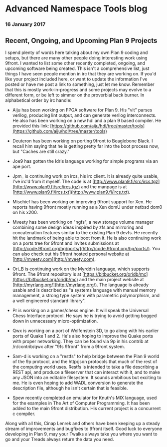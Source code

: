 # Advanced Namespace Tools blog
### 16 January 2017

## Recent, Ongoing, and Upcoming Plan 9 Projects

I spend plenty of words here talking about my own Plan 9 coding and setups, but there are many other people doing interesting work using 9front. I wanted to list some other recently completed, ongoing, and upcoming software being created. This isn't a comprehensive list, just things I have seen people mention in irc that they are working on. If you'd like your project included here, or want to update the information I've posted or have me post a link to something, just let me know. Remember that this is mostly work-in-progress and some projects may evolve to a different form, or be left to simmer on the proverbial back burner. In alphabetical order by irc handle:

* Aiju has been working on FPGA software for Plan 9. His "vlt" parses verilog, producing lint output, and can generate verilog interconnects. He also has been working on a new hdl and a plan 9 based compiler. He provided this link: [https://github.com/aiju/hdl/tree/master/tools](https://github.com/aiju/hdl/tree/master/tools)

* Deuteron has been working on porting 9front to Beaglebone Black. I recall him saying that he is getting pretty far into the boot process now, but "Caches are still crazy."

* Joe9 has gotten the Idris language working for simple programs via an ape port.

* Jpm\_ is continuing work on ircs, his irc client. It is already quite usable, I've irc'd from it myself. The code is at [http://www.plan9.fi/src/ircs.tgz](http://www.plan9.fi/src/ircs.tgz) and the manpage is at [http://www.plan9.fi/ircs.txt](http://www.plan9.fi/ircs.txt).

* Mischief has been working on improving 9front support for Xen. He reports having 9front mostly running as a Xen domU under netbsd dom0 on his x200.

* Mveety has been working on "ngfs", a new storage volume manager combining some design ideas inspired by zfs and mirroring and concatenation features similar to the existing Plan 9 devfs. He recently hit the landmark of being able to boot from it. He is also continuing work on a ports tree for 9front and invites submissions at [http://code.9front.org/hg/ports/](http://code.9front.org/hg/ports/). You can also check out his 9front hosted personal website at [http://mveety.com](http://mveety.com).

* Ori_B is continuing work on the Myrddin language, which supports 9front. The 9front repository is at [https://bitbucket.org/oridb/mc](https://bitbucket.org/oridb/mc) and the main project website at [http://myrlang.org/](http://myrlang.org/). The language is already usable and is described as "a systems language with manual memory management, a strong type system with parametric polymorphism, and a well engineered standard library".

* Pr is working on a games/chess engine. It will speak the Universal Chess Interface protocol. He says he is trying to avoid getting bogged down in unnecessary micro-optimization.

* Qwx is working on a port of Wolfenstein 3D, to go along with his earlier ports of Quake 1 and 2. He's also hoping to improve the Quake ports with proper networking. They can be found via 9p in his contrib at /n/contrib/qwx after "9fs 9front" from a 9front system.

* Sam-d is working on a "restfs" to help bridge between the Plan 9 world of the 9p protocol, and the http/json protocols that much of the rest of the computing world uses. Restfs is intended to take a file describing a REST api, and produce a fileserver that can interact with it, and to make any JSON into an editable filesystem. It sounds ambitious but exciting to me. He is even hoping to add WADL conversion to generate the description file, although he isn't certain that is feasible.

* Spew recently completed an emulator for Knuth's MIX language, used for the examples in The Art of Computer Programming. It has been added to the main 9front distribution. His current project is a concurrent c compiler.

Along with all this, Cinap Lenrek and others have been keeping up a steady stream of improvements and bugfixes to 9front itself. Good luck to everyone developing in Plan 9, may your Twalks always take you where you want to go and your Treads always return the data you need.
